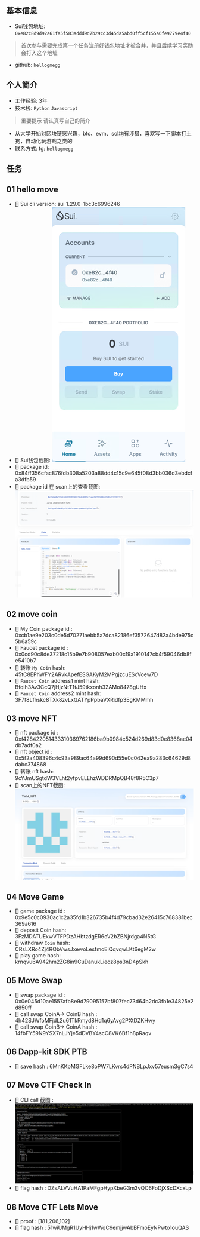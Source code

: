 ## 基本信息
- Sui钱包地址: `0xe82c8d9d92a61fa5f583addd9d7b29cd3d45da5abd0ff5cf155a6fe9779e4f40`
> 首次参与需要完成第一个任务注册好钱包地址才被合并，并且后续学习奖励会打入这个地址
- github: `hellogmegg`

## 个人简介
- 工作经验: 3年
- 技术栈: `Python` `Javascript`
> 重要提示 请认真写自己的简介
- 从大学开始对区块链感兴趣，btc、evm、sol均有涉猎，喜欢写一下脚本打土狗，自动化玩游戏之类的
- 联系方式: tg: `hellogmegg` 

## 任务

##   01 hello move  
- [] Sui cli version: sui 1.29.0-1bc3c6996246
- [] Sui钱包截图: ![Sui钱包截图](./images/sui.png)
- [] package id: 0x84ff356cfac876fdb308a5203a88dd4c15c9e645f08d3bb036d3ebdcfa3dfb59
- [] package id 在 scan上的查看截图:![Scan截图](./images/packageid.png)

##   02 move coin
- [] My Coin package id : 0xcb1ae9e203c0de5d70271aebb5a7dca82186ef3572647d82a4bde975c5b6a59c
- [] Faucet package id : 0x0cd90c8de37218c15b9e7b908057eab00c19a1910147cb4f59046db8fe5410b7
- [] 转账 `My Coin` hash: 45tC8EPhWFY2ARvkApefESGAKyM2MPgjzcuEScVoew7D
- [] `Faucet Coin` address1 mint hash: Bfqih3Av3CcQ7jHjzNtT1tJ59tkxonh32AMo8478gUHx
- [] `Faucet Coin` address2 mint hash: 3F7f8Lfhskc8TXk8zvLxGATYpPpbaVXRidfp3EgKMMmh

##   03 move NFT
- [] nft package id : 0xf428422051433310369762186ba9b0984c524d269d83d0e8368ae04db7adf0a2
- [] nft object id : 0x5f2a408396c4c93a989ac64a99d690d55e0c042ea9a283c64629d8dabc374868
- [] 转账 nft  hash: 9cYJmUSgtdW3VLht2yfpvELEhzWDDRMpQB48f8R5C3p7
- [] scan上的NFT截图:![Scan截图](./images/nft.png)

##   04 Move Game
- [] game package id : 0x9e5c0c0930ac1c2a35fd1b326735b4f4d79cbad32e26415c768381bec369a616
- [] deposit Coin hash: 3FzMDATUExwVTFPDzAHbtzdgER6cV2bZBNjrdga4N5tG
- [] withdraw `Coin` hash: CRsLXRo4Zj4RQbVwsJxewoLesfmoEiQqvqwLKt6egM2w
- [] play game hash: krnqvu6A942hm2ZG8in9CuDanukLieoz8ps3nD4pSkh

##   05 Move Swap
- [] swap package id : 0x0e045d10ae1557afb8e9d79095157bf807fec73d64b2dc3fb1e34825e2d850ff
- [] call swap CoinA-> CoinB  hash : 4h42SJWfoMFjdL2u61TkRmyd8Hd1q6yAvg2PXtDZKHwy
- [] call swap CoinB-> CoinA  hash : 14fbFY59N9YSX7nLJYje5dDVBY4scC8VK6Bf1h8pRaqv

##   06 Dapp-kit SDK PTB
- [] save hash : 6MnKKbMGFLke8oPW7LKvrs4dPNBLpJxv57eusm3gC7s4

##   07 Move CTF Check In
- [] CLI call 截图 : ![截图](./images/getflag.png)
- [] flag hash : DZsALVVuHA1PaMFgpHypXbeG3m3vQC6FoDjXScDXcxLp

##   08 Move CTF Lets Move
- [] proof : [181,206,102]
- [] flag hash : 51wiUMgR1UyHHj1wWqC9emjjwAbBFmoEyNPwto1ouQAS
